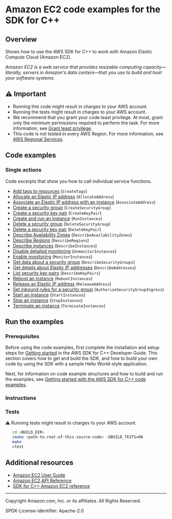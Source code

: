 <!--Generated by WRITEME on 2023-03-02 21:35:25.256793 (UTC)-->
# Amazon EC2 code examples for the SDK for C++

## Overview

Shows how to use the AWS SDK for C++ to work with Amazon Elastic Compute Cloud (Amazon EC2).

<!--custom.overview.start-->
<!--custom.overview.end-->

*Amazon EC2 is a web service that provides resizable computing capacity—literally, servers in Amazon's data centers—that you use to build and host your software systems.*

## ⚠ Important

* Running this code might result in charges to your AWS account.
* Running the tests might result in charges to your AWS account.
* We recommend that you grant your code least privilege. At most, grant only the minimum permissions required to perform the task. For more information, see [Grant least privilege](https://docs.aws.amazon.com/IAM/latest/UserGuide/best-practices.html#grant-least-privilege).
* This code is not tested in every AWS Region. For more information, see [AWS Regional Services](https://aws.amazon.com/about-aws/global-infrastructure/regional-product-services).

<!--custom.important.start-->
<!--custom.important.end-->

## Code examples

### Single actions

Code excerpts that show you how to call individual service functions.

* [Add tags to resources](create_instance.cpp#L74) (`CreateTags`)
* [Allocate an Elastic IP address](allocate_address.cpp#L45) (`AllocateAddress`)
* [Associate an Elastic IP address with an instance](allocate_address.cpp#L60) (`AssociateAddress`)
* [Create a security group](create_security_group.cpp#L61) (`CreateSecurityGroup`)
* [Create a security key pair](create_key_pair.cpp#L35) (`CreateKeyPair`)
* [Create and run an instance](create_instance.cpp#L46) (`RunInstances`)
* [Delete a security group](delete_security_group.cpp#L34) (`DeleteSecurityGroup`)
* [Delete a security key pair](delete_key_pair.cpp#L35) (`DeleteKeyPair`)
* [Describe Availability Zones](describe_regions_and_zones.cpp#L70) (`DescribeAvailabilityZones`)
* [Describe Regions](describe_regions_and_zones.cpp#L44) (`DescribeRegions`)
* [Describe instances](describe_instances.cpp#L35) (`DescribeInstances`)
* [Disable detailed monitoring](monitor_instance.cpp#L84) (`UnmonitorInstances`)
* [Enable monitoring](monitor_instance.cpp#L37) (`MonitorInstances`)
* [Get data about a security group](describe_security_groups.cpp#L36) (`DescribeSecurityGroups`)
* [Get details about Elastic IP addresses](describe_addresses.cpp#L35) (`DescribeAddresses`)
* [List security key pairs](describe_key_pairs.cpp#L35) (`DescribeKeyPairs`)
* [Reboot an instance](reboot_instance.cpp#L35) (`RebootInstances`)
* [Release an Elastic IP address](release_address.cpp#L33) (`ReleaseAddress`)
* [Set inbound rules for a security group](allocate_address.cpp#L41) (`AuthorizeSecurityGroupIngress`)
* [Start an instance](start_stop_instance.cpp#L40) (`StartInstances`)
* [Stop an instance](start_stop_instance.cpp#86) (`StopInstances`)
* [Terminate an instance](terminate_instances.cpp#L32) (`TerminateInstances`)

## Run the examples

### Prerequisites

Before using the code examples, first complete the installation and setup steps
for [Getting started](https://docs.aws.amazon.com/sdk-for-cpp/v1/developer-guide/getting-started.html) in the AWS SDK for
C++ Developer Guide.
This section covers how to get and build the SDK, and how to build your own code by using the SDK with a
sample Hello World-style application.

Next, for information on code example structures and how to build and run the examples, see [Getting started with the AWS SDK for C++ code examples](https://docs.aws.amazon.com/sdk-for-cpp/v1/developer-guide/getting-started-code-examples.html).


<!--custom.prerequisites.start-->
<!--custom.prerequisites.end-->

### Instructions


<!--custom.instructions.start-->
<!--custom.instructions.end-->


### Tests

⚠ Running tests might result in charges to your AWS account.



```sh
   cd <BUILD_DIR>
   cmake <path-to-root-of-this-source-code> -DBUILD_TESTS=ON
   make
   ctest
```


<!--custom.tests.start-->
<!--custom.tests.end-->

## Additional resources

* [Amazon EC2 User Guide](https://docs.aws.amazon.com/AWSEC2/latest/UserGuide/concepts.html)
* [Amazon EC2 API Reference](https://docs.aws.amazon.com/AWSEC2/latest/APIReference/Welcome.html)
* [SDK for C++ Amazon EC2 reference](https://sdk.amazonaws.com/cpp/api/LATEST/aws-cpp-sdk-ec2/html/annotated.html)

<!--custom.resources.start-->
<!--custom.resources.end-->

---

Copyright Amazon.com, Inc. or its affiliates. All Rights Reserved.

SPDX-License-Identifier: Apache-2.0